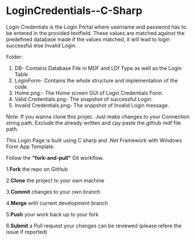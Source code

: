 # LoginCredentials--C-Sharp

Login Credentials is the Login Portal where username and password has to be entered in the provided textfield.
These values are matched against the predefined database made if the values matched, it will lead to login successful else Invalid Login.

Folder:
1. DB- Contains Database File in MDF and LDf Type as well as the Login Table
2. LoginForm- Contains the whole structure and implementation of the code.
3. Home.png:- The Home screen GUI of Login Credentials Form.
4. Valid Credentials.png- The snapshot of successful Login.
5. Invalid Credentials.png- The snapshot of Invalid Login message.

Note:
If you wanna clone this projec. Just make changes to your Connection string path. Exclude the already written and cpy paste the github mdf file path.


This Login Page is built using C sharp and .Net Framework with Windows Form App Template.

Follow the **"fork-and-pull"** Git workflow.

1.**Fork** the repo on GitHub

2.**Clone** the project to your own machine

3.**Commit** changes to your own branch

4.**Merge** with current development branch

5.**Push** your work back up to your fork

6.**Submit** a Pull request your changes can be reviewed (please refere the issue if reported)

